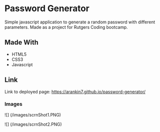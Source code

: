 # Password Generator

Simple javascript application to generate a random password with different parameters.
Made as a project for Rutgers Coding bootcamp.

## Made With
* HTML5
* CSS3
* Javascript

## Link
Link to deployed page: https://arankin7.github.io/password-generator/


### Images

![] (/images/scrnShot1.PNG)

![] (/images/scrnShot2.PNG)
